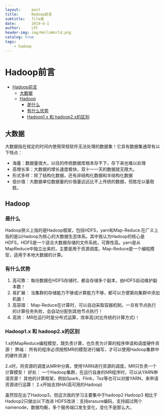 ```yaml
---
layout:     post
title:      Hadoop前言
subtitle:   file类
date:       2019-6-1
author:     LPC
header-img: img/HelloWorld.png
catalog: true
tags:
    - hadoop
---
```


# Hadoop前言

- [Hadoop前言](#hadoop%e5%89%8d%e8%a8%80)
  - [大数据](#%e5%a4%a7%e6%95%b0%e6%8d%ae)
  - [Hadoop](#hadoop)
    - [是什么](#%e6%98%af%e4%bb%80%e4%b9%88)
    - [有什么优势](#%e6%9c%89%e4%bb%80%e4%b9%88%e4%bc%98%e5%8a%bf)
    - [Hadoop1.x 和 hadoop2.x的区别](#hadoop1x-%e5%92%8c-hadoop2x%e7%9a%84%e5%8c%ba%e5%88%ab)
  
## 大数据

大数据指在规定的时间内使用常规软件无法处理的数据集！它具有数据集通常有以下特点：

- 海量：数据量很大，以往的传统数据库根本存不下，存下来也难以处理
- 高增长率：大数据的增长速度极快，双十一一天的数据就无限大。
- 形式多样：除了结构化数据，还有非结构化数据和半结构化数据
- 低价值：大数据单位数据量的价值量远远比不上传统的数据，但胜在以量取胜。

## Hadoop

### 是什么

Hadoop狭义上指的是Hadoop框架，包括HDFS，yarn和Map-Reduce.在广义上指的是以Hadoop为核心的大数据生态体系。其中我认为Hadoop的核心是HDFS，HDFS是一个适合大数据存储的文件系统，可靠性高。yarn是从MapReduce中独立出来的，主要是用于资源调度。Map-Reduce是一个编程模型，适用于本地大数据的计算。

### 有什么优势

1. 高可靠：  每份数据在HDFS存储时，都会存储多个副本，由HDFS自动维护副本数！
2. 易扩展：  当集群的存储能力不够或计算能力不够，都可以方便第向集群中添加机器！
3. 高容错：  Map-Reduce在计算时，可以自动采取容器机制，一旦有节点执行的计算任务失败，会自动分配到其他节点执行！
4. 高效：    MR在运行时是分布式运算，效率高(对比传统的计算方式)！

### Hadoop1.x 和 hadoop2.x的区别

1.x的MapReduce编程模型，既负责计算，也负责为计算的程序申请和调度硬件资源！
弊端：  所有的程序必须按照MR的模型进行编写，才可以使用Hadoop集群中的硬件资源！

2.x时，将资源的调度从MR中分离，使用YARN进行资源的调度。MR只负责一个计算模型！
好处：  一个Hadoop集群，在运行自身的MR程序时，可以从YARN申请资源！
其他的计算框架，例如Spark，Flink，Tez等也可以对接YARN，来申请资源进行运算！
2.x开始支持HA(高可用的Hadoop)

虽然现在出了Hadoop3，但这次我的学习主要集中于hadoop2
Hadoop3 相比于Hadoop2只做出以下改进
HDFS改进：支持erasure编码，支持超过两个namenode，数据均衡，多个服务端口发生变化，变化不是那么大。
